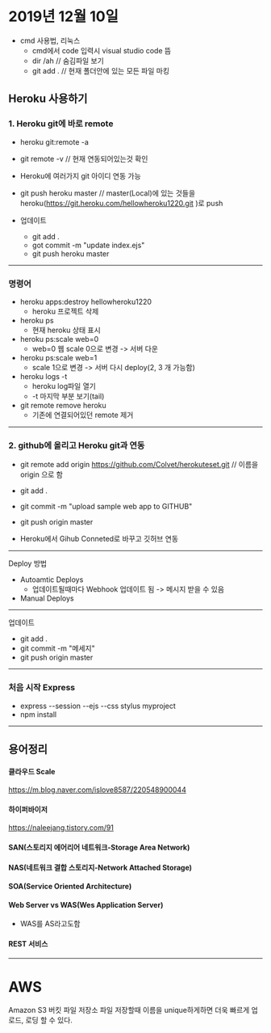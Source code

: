 # 2019년 12월 10일

+ cmd 사용법, 리눅스
    - cmd에서 code 입력시 visual studio code 뜸
    - dir /ah // 숨김파일 보기
    - git add . // 현재 폴더안에 있는 모든 파일 마킹

## Heroku 사용하기
### 1. Heroku git에 바로 remote
   - heroku git:remote -a
   - git remote -v    // 현재 연동되어있는것 확인
   - Heroku에 여러가지 git 아이디 연동 가능
   - git push heroku master   // master(Local)에 있는 것들을 heroku(https://git.heroku.com/hellowheroku1220.git
)로 push

   - 업데이트
      - git add .
      - got commit -m "update index.ejs"
      - git push heroku master


---
### 명령어
+ heroku apps:destroy hellowheroku1220
  - heroku 프로젝트 삭제 
+ heroku ps
  - 현재 heroku 상태 표시
+ heroku ps:scale web=0
  - web=0 웹 scale 0으로 변경 -> 서버 다운
+ heroku ps:scale web=1
    - scale 1으로 변경 -> 서버 다시 deploy(2, 3 개 가능함)
+ heroku logs -t
  - heroku log파일 열기 
  - -t 마지막 부분 보기(tail)
+ git remote remove heroku
  - 기존에 연결되어있던 remote 제거 
---

### 2. github에 올리고 Heroku git과 연동
  + git remote add origin https://github.com/Colvet/herokuteset.git    // 이름을 origin 으로 함 
  + git add .
  + git commit -m "upload sample web app to GITHUB"
  + git push origin master

  + Heroku에서 Gihub Conneted로 바꾸고 깃허브 연동
  
---
Deploy 방법
+ Autoamtic Deploys
  - 업데이트될때마다 Webhook 업데이트 됨 -> 메시지 받을 수 있음
+ Manual Deploys
---

업데이트
+ git add .
+ git commit -m "메세지"
+ git push origin master


---
### 처음 시작 Express
+ express --session --ejs --css stylus myproject
+ npm install
---
## 용어정리
#### 클라우드 Scale
https://m.blog.naver.com/islove8587/220548900044
#### 하이퍼바이저
https://naleejang.tistory.com/91
#### SAN(스토리지 에어리어 네트워크-Storage Area Network)
#### NAS(네트워크 결합 스토리지-Network Attached Storage)
#### SOA(Service Oriented Architecture)
#### Web Server vs WAS(Wes Application Server)
+ WAS를 AS라고도함
#### REST 서비스
---

# AWS
Amazon S3 버킷
파일 저장소
파일 저장할때 이름을 unique하게하면 더욱 빠르게 업로드, 로딩 할 수 있다.
